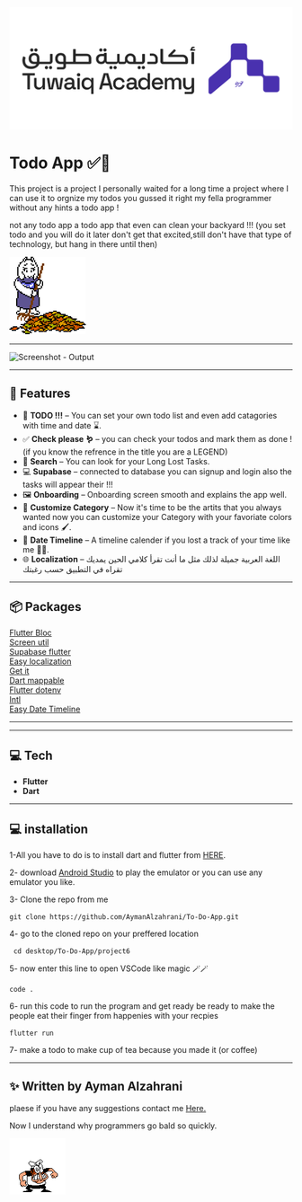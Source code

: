 <img src = "assets/github/Tuwaiq.png" alt = "Tuwaiq - Output">

#  Todo App ✅📜


This project is a project I personally waited for a long time a project where I can use it to orgnize my todos you gussed it right my fella programmer without any hints a todo app !

not any todo app a todo app that even can clean your backyard !!!
(you set todo and you will do it later don't get that excited,still don't have that type of technology, but hang in there until then)

<img src = "assets/github/tory.gif" alt = "tory - gif"> 



---

<img src = "assets/github/todo.gif" alt = "Screenshot - Output" width = "30%" height ="30%">

---

## 📱 Features


- 📜 **TODO !!!** – You can set your own todo list and even add catagories with time and date ⌛.
- ✅ **Check please 🪱** – you can check your todos and mark them as done ! (if you know the refrence in the title you are a LEGEND)
- 🔎 **Search** – You can look for your Long Lost Tasks.
- 💻 **Supabase** – connected to database you can signup and login also the tasks will appear their !!!
- 🖼️ **Onboarding** – Onboarding screen smooth and explains the app well.
- 🎨 **Customize Category** – Now it's time to be the artits that you always wanted now you can customize your Category with your favoriate colors and icons 🖌️.
- 📅 **Date Timeline** – A timeline calender if you lost a track of your time like me 😮‍💨.
- 🌐 **Localization** – اللغة العربية جميلة لذلك مثل ما أنت تقرأ كلامي الحين يمديك تقراه في التطبيق حسب رغبتك 
 


---

## 📦 Packages

 [Flutter Bloc](https://pub.dev/packages/flutter_bloc)<br>
 [Screen util](https://pub.dev/packages/flutter_screenutil)<br>
 [Supabase flutter](https://pub.dev/packages/supabase_flutter)<br>
 [Easy localization](https://pub.dev/packages/easy_localization)<br>
 [Get it](https://pub.dev/packages/get_it)<br>
 [Dart mappable](https://pub.dev/packages/dart_mappable)<br>
 [Flutter dotenv](https://pub.dev/packages/flutter_dotenv)<br>
 [Intl](https://pub.dev/packages/intl)<br>
 [Easy Date Timeline](https://pub.dev/packages/easy_date_timeline)<br>
 


---

---

## 💻 Tech

- **Flutter** 
- **Dart**
 

---
## 💻 installation

1-All you have to do is to install dart and flutter from [HERE](https://dart.dev/get-dart).

2- download [Android Studio](https://developer.android.com/studio?hl=ar) to play the emulator or you can use any emulator you like.

3-  Clone the repo from me
```
git clone https://github.com/AymanAlzahrani/To-Do-App.git
 ```


4- go to the cloned repo on your preffered location
```
 cd desktop/To-Do-App/project6
```
5- now enter this line to open VSCode like magic 🪄🪄
```
code .
```

6- run this code to run the program and get ready be ready to make the people eat their finger from happenies with your recpies
```
flutter run
```

7- make a todo to make cup of tea because you made it (or coffee) 


---

## ✨ Written by Ayman Alzahrani

plaese if you have any suggestions contact me <a href="mailto:aymangormallah@gmail.com">Here.</a>



Now I understand why programmers go bald so quickly.



<img src = "assets/github/pizza.gif" alt = "music - gif"> 


